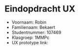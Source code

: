# Eindopdracht UX

- Voornaam: Robin
- Familienaam: Bekaert
- Studentnummer: 107469
- Klasgroep: 1MMPc
- UX prototype link: 